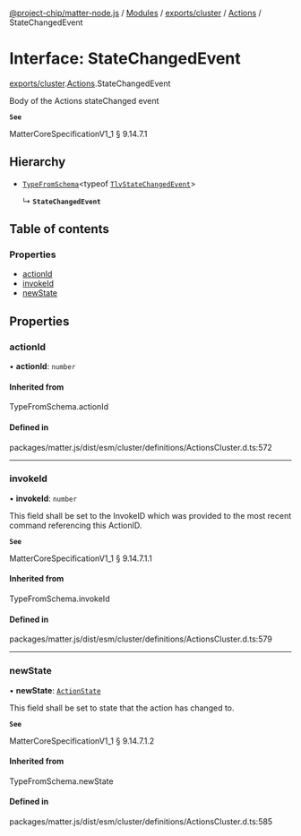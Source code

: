 [@project-chip/matter-node.js](../README.md) / [Modules](../modules.md) / [exports/cluster](../modules/exports_cluster.md) / [Actions](../modules/exports_cluster.Actions.md) / StateChangedEvent

# Interface: StateChangedEvent

[exports/cluster](../modules/exports_cluster.md).[Actions](../modules/exports_cluster.Actions.md).StateChangedEvent

Body of the Actions stateChanged event

**`See`**

MatterCoreSpecificationV1_1 § 9.14.7.1

## Hierarchy

- [`TypeFromSchema`](../modules/exports_tlv.md#typefromschema)\<typeof [`TlvStateChangedEvent`](../modules/exports_cluster.Actions.md#tlvstatechangedevent)\>

  ↳ **`StateChangedEvent`**

## Table of contents

### Properties

- [actionId](exports_cluster.Actions.StateChangedEvent.md#actionid)
- [invokeId](exports_cluster.Actions.StateChangedEvent.md#invokeid)
- [newState](exports_cluster.Actions.StateChangedEvent.md#newstate)

## Properties

### actionId

• **actionId**: `number`

#### Inherited from

TypeFromSchema.actionId

#### Defined in

packages/matter.js/dist/esm/cluster/definitions/ActionsCluster.d.ts:572

___

### invokeId

• **invokeId**: `number`

This field shall be set to the InvokeID which was provided to the most recent command referencing this
ActionID.

**`See`**

MatterCoreSpecificationV1_1 § 9.14.7.1.1

#### Inherited from

TypeFromSchema.invokeId

#### Defined in

packages/matter.js/dist/esm/cluster/definitions/ActionsCluster.d.ts:579

___

### newState

• **newState**: [`ActionState`](../enums/exports_cluster.Actions.ActionState.md)

This field shall be set to state that the action has changed to.

**`See`**

MatterCoreSpecificationV1_1 § 9.14.7.1.2

#### Inherited from

TypeFromSchema.newState

#### Defined in

packages/matter.js/dist/esm/cluster/definitions/ActionsCluster.d.ts:585

